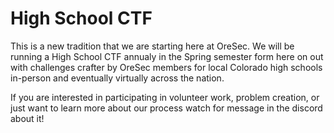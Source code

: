 # __High School CTF__

This is a new tradition that we are starting here at OreSec. We will be running a High School CTF annualy in the Spring semester form here on out with challenges crafter by OreSec members for local Colorado high schools in-person and eventually virtually across the nation.

If you are interested in participating in volunteer work, problem creation, or just want to learn more about our process watch for message in the discord about it!
